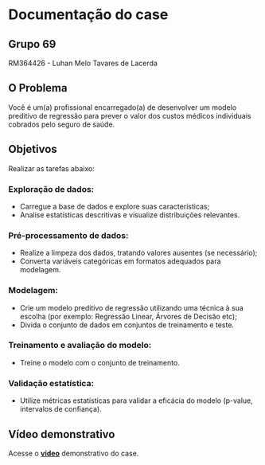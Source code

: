 # Documentação do case

## Grupo 69

RM364426 - Luhan Melo Tavares de Lacerda

## O Problema

Você é um(a) profissional encarregado(a) de desenvolver um modelo preditivo de regressão para prever o valor dos custos
médicos individuais cobrados pelo seguro de saúde.

## Objetivos

Realizar as tarefas abaixo:

### Exploração de dados:

- Carregue a base de dados e explore suas características;
- Analise estatísticas descritivas e visualize distribuições relevantes.

### Pré-processamento de dados:

- Realize a limpeza dos dados, tratando valores ausentes (se necessário);
- Converta variáveis categóricas em formatos adequados para modelagem.

### Modelagem:

- Crie um modelo preditivo de regressão utilizando uma técnica à sua escolha (por exemplo: Regressão Linear, Árvores de
  Decisão etc);
- Divida o conjunto de dados em conjuntos de treinamento e teste.

### Treinamento e avaliação do modelo:

- Treine o modelo com o conjunto de treinamento.

### Validação estatística:

- Utilize métricas estatísticas para validar a eficácia do modelo (p-value, intervalos de confiança).

## Vídeo demonstrativo

Acesse o [**vídeo**](https://youtu.be/9aqIvqrYoPM) demonstrativo do case.